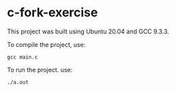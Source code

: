 # c-fork-exercise

This project was built using Ubuntu 20.04 and GCC 9.3.3.

To compile the project, use:

```
gcc main.c
```

To run the project. use:

```
./a.out
```